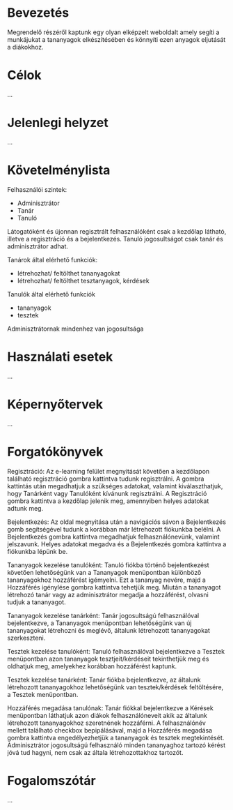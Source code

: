 # Bevezetés

Megrendelő részéről kaptunk egy olyan elképzelt weboldalt amely segíti a munkájukat a tananyagok elkészítésében és könnyíti ezen anyagok eljutását a diákokhoz. 

# Célok

...


# Jelenlegi helyzet

...


# Követelménylista

Felhasználói szintek:
- Adminisztrátor
- Tanár
- Tanuló

Látogatóként és újonnan regisztrált felhasználóként csak a kezdőlap látható, illetve a regisztráció és a bejelentkezés. Tanuló jogosultságot csak tanár és adminisztrátor adhat.

Tanárok által elérhető funkciók:
- létrehozhat/ feltölthet tananyagokat
- létrehozhat/ feltölthet tesztanyagok, kérdések

Tanulók által elérhető funkciók
- tananyagok
- tesztek

Adminisztrátornak mindenhez van jogosultsága



# Használati esetek

...


# Képernyőtervek

...


# Forgatókönyvek

Regisztráció: Az e-learning felület megnyitását követően a kezdőlapon található regisztráció gombra kattintva tudunk regisztrálni. A gombra kattintás után  megadhatjuk a szükséges adatokat, valamint kiválaszthatjuk, hogy Tanárként vagy Tanulóként kívánunk regisztrálni. A Regisztráció gombra kattintva a kezdőlap jelenik meg, amennyiben helyes adatokat adtunk meg.

Bejelentkezés: Az oldal megnyitása után a navigációs sávon a Bejelentkezés gomb segítségével tudunk a korábban már létrehozott fiókunkba belélni. A Bejelentkezés gombra kattintva megadhatjuk felhasználónevünk, valamint jelszavunk. Helyes adatokat megadva és a Bejelentkezés gombra kattintva a fiókunkba lépünk be.

Tananyagok kezelése tanulóként: Tanuló fiókba történő bejelentkezést követően lehetőségünk van a Tananyagok menüpontban különböző tananyagokhoz hozzáférést igémyelni. Ezt a  tananyag nevére, majd a Hozzáférés igénylése gombra kattintva tehetjük meg. Miután a tananyagot létrehozó tanár vagy az adminisztrátor megadja a hozzáférést, olvasni tudjuk a tananyagot.

Tananyagok kezelése tanárként: Tanár jogosultságú felhasználóval bejelentkezve, a Tananyagok menüpontban lehetőségünk van új tananyagokat létrehozni és meglévő, általunk létrehozott tananyagokat szerkeszteni.

Tesztek kezelése tanulóként: Tanuló felhasználóval bejelentkezve a Tesztek menüpontban azon tananyagok tesztjeit/kérdéseit tekinthetjük meg és oldhatjuk meg, amelyekhez korábban hozzáférést kaptunk.

Tesztek kezelése tanárként: Tanár fiókba bejelentkezve, az általunk létrehozott tananyagokhoz lehetőségünk van tesztek/kérdések feltöltésére, a Tesztek menüpontban.

Hozzáférés megadása tanulónak: Tanár fiókkal bejelentkezve a Kérések menüpontban láthatjuk azon diákok felhasználóneveit akik az általunk létrehozott tananyagokhoz szeretnének hozzáférni. A felhasználónév mellett található checkbox bepipálásával, majd a Hozzáférés megadása gombra kattintva engedélyezhetjük a tananyagok és tesztek megtekintését.
Adminisztrátor jogosultságú felhasználó minden tananyaghoz tartozó kérést jóvá tud hagyni, nem csak az általa létrehozottakhoz tartozót.

# Fogalomszótár

...
